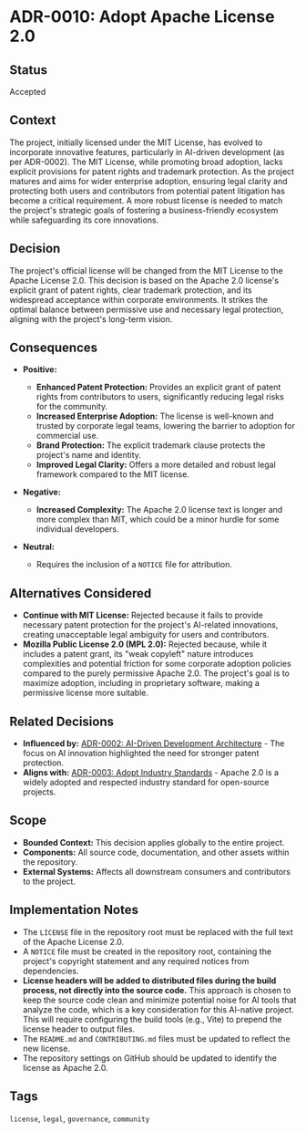 # ADR-0010: Adopt Apache License 2.0

## Status

Accepted

## Context

The project, initially licensed under the MIT License, has evolved to incorporate innovative features, particularly in AI-driven development (as per ADR-0002). The MIT License, while promoting broad adoption, lacks explicit provisions for patent rights and trademark protection. As the project matures and aims for wider enterprise adoption, ensuring legal clarity and protecting both users and contributors from potential patent litigation has become a critical requirement. A more robust license is needed to match the project's strategic goals of fostering a business-friendly ecosystem while safeguarding its core innovations.

## Decision

The project's official license will be changed from the MIT License to the Apache License 2.0. This decision is based on the Apache 2.0 license's explicit grant of patent rights, clear trademark protection, and its widespread acceptance within corporate environments. It strikes the optimal balance between permissive use and necessary legal protection, aligning with the project's long-term vision.

## Consequences

- **Positive:**
  - **Enhanced Patent Protection:** Provides an explicit grant of patent rights from contributors to users, significantly reducing legal risks for the community.
  - **Increased Enterprise Adoption:** The license is well-known and trusted by corporate legal teams, lowering the barrier to adoption for commercial use.
  - **Brand Protection:** The explicit trademark clause protects the project's name and identity.
  - **Improved Legal Clarity:** Offers a more detailed and robust legal framework compared to the MIT license.

- **Negative:**
  - **Increased Complexity:** The Apache 2.0 license text is longer and more complex than MIT, which could be a minor hurdle for some individual developers.

- **Neutral:**
  - Requires the inclusion of a `NOTICE` file for attribution.

## Alternatives Considered

- **Continue with MIT License:** Rejected because it fails to provide necessary patent protection for the project's AI-related innovations, creating unacceptable legal ambiguity for users and contributors.
- **Mozilla Public License 2.0 (MPL 2.0):** Rejected because, while it includes a patent grant, its "weak copyleft" nature introduces complexities and potential friction for some corporate adoption policies compared to the purely permissive Apache 2.0. The project's goal is to maximize adoption, including in proprietary software, making a permissive license more suitable.

## Related Decisions

- **Influenced by:** [ADR-0002: AI-Driven Development Architecture](./0002-ai-driven-development-architecture.md) - The focus on AI innovation highlighted the need for stronger patent protection.
- **Aligns with:** [ADR-0003: Adopt Industry Standards](./0003-adopt-industry-standards.md) - Apache 2.0 is a widely adopted and respected industry standard for open-source projects.

## Scope

- **Bounded Context:** This decision applies globally to the entire project.
- **Components:** All source code, documentation, and other assets within the repository.
- **External Systems:** Affects all downstream consumers and contributors to the project.

## Implementation Notes

- The `LICENSE` file in the repository root must be replaced with the full text of the Apache License 2.0.
- A `NOTICE` file must be created in the repository root, containing the project's copyright statement and any required notices from dependencies.
- **License headers will be added to distributed files during the build process, not directly into the source code.** This approach is chosen to keep the source code clean and minimize potential noise for AI tools that analyze the code, which is a key consideration for this AI-native project. This will require configuring the build tools (e.g., Vite) to prepend the license header to output files.
- The `README.md` and `CONTRIBUTING.md` files must be updated to reflect the new license.
- The repository settings on GitHub should be updated to identify the license as Apache 2.0.

## Tags

`license`, `legal`, `governance`, `community`
